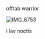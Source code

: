 
offtab warrior

![IMG_6753](https://github.com/user-attachments/assets/949017d9-a4ea-4449-afc2-90f1ec379fe5)


i lav noctis
